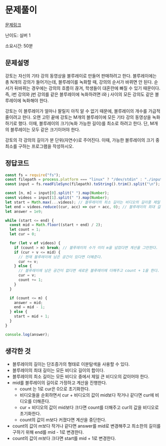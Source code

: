 # 문제풀이

[문제링크](https://www.acmicpc.net/problem/2343)

난이도: 실버 1

소요시간: 50분

## 문제설명

강토는 자신의 기타 강의 동영상을 블루레이로 만들어 판매하려고 한다. 블루레이에는 총 N개의 강의가 들어가는데, 블루레이를 녹화할 때, 강의의 순서가 바뀌면 안 된다. 순서가 뒤바뀌는 경우에는 강의의 흐름이 끊겨, 학생들이 대혼란에 빠질 수 있기 때문이다. 즉, i번 강의와 j번 강의를 같은 블루레이에 녹화하려면 i와 j 사이의 모든 강의도 같은 블루레이에 녹화해야 한다.

강토는 이 블루레이가 얼마나 팔릴지 아직 알 수 없기 때문에, 블루레이의 개수를 가급적 줄이려고 한다. 오랜 고민 끝에 강토는 M개의 블루레이에 모든 기타 강의 동영상을 녹화하기로 했다. 이때, 블루레이의 크기(녹화 가능한 길이)를 최소로 하려고 한다. 단, M개의 블루레이는 모두 같은 크기이어야 한다.

강토의 각 강의의 길이가 분 단위(자연수)로 주어진다. 이때, 가능한 블루레이의 크기 중 최소를 구하는 프로그램을 작성하시오.

## 정답코드

```js
const fs = require("fs");
const filepath = process.platform === "linux" ? "/dev/stdin" : "./input.txt";
const input = fs.readFileSync(filepath).toString().trim().split("\n");

const [n, m] = input[0].split(" ").map(Number);
const videos = input[1].split(" ").map(Number);
let start = Math.max(...videos); // 블루레이의 최소 길이는 비디오의 길이중 제일 긴 비디오의 길이
let end = videos.reduce((cur, acc) => cur + acc, 0); // 블루레이의 최대 길이는 모든 비디오의 길이를 합한 값
let answer = 1e9;

while (start <= end) {
  const mid = Math.floor((start + end) / 2);
  let count = 1;
  let cur = 0;

  for (let v of videos) {
    if (count > m) break; // 블루레이의 수가 이미 m을 넘었다면 계산을 그만한다.
    if (cur + v <= mid) {
      // 현재 블루레이에 남은 공간이 있다면 더해준다.
      cur += v;
    } else {
      // 블루레이에 남은 공간이 없다면 새로운 블루레이에 더해주고 count + 1을 한다.
      cur = v;
      count += 1;
    }
  }

  if (count <= m) {
    answer = mid;
    end = mid - 1;
  } else {
    start = mid + 1;
  }
}

console.log(answer);
```

## 생각한 것

- 블루레이의 길이는 단조증가의 형태로 이분탐색을 사용할 수 있다.
- 블루레이의 최대 길이는 모든 비디오 길이의 합이다.
- 블루레이의 최소 길이는 모든 비디오 중에서 제일 큰 비디오의 값이어야 한다.
- mid를 블루레이의 길이로 가정하고 계산을 진행한다.
  - count 는 1로 cur은 0으로 초기화한다.
  - 비디오들을 순회하면서 cur + 비디오의 값이 mid보다 작거나 같다면 cur에 비디오를 더해준다.
  - cur + 비디오의 값이 mid보다 크다면 count를 더해주고 cur의 값을 비디오로 초기화한다.
  - count의 값이 m보다 커졌다면 계산을 중단한다.
- count의 값이 m보다 작거나 같다면 answer를 mid로 변경해주고 최소한의 길이를 구하기 위해 end를 mid - 1로 변경한다.
- count의 값이 m보다 크다면 start를 mid + 1로 변경한다.

